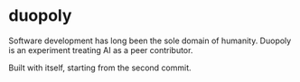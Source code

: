 # duopoly

Software development has long been the sole domain of humanity. Duopoly is an experiment treating AI as a peer
contributor.

Built with itself, starting from the second commit.
